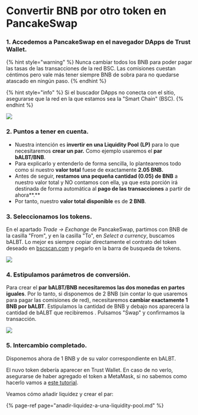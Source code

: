 # Convertir BNB por otro token en PancakeSwap

### 1. Accedemos a PancakeSwap en el navegador DApps de Trust Wallet.

{% hint style="warning" %}
Nunca cambiar todos los BNB para poder pagar las tasas de las transacciones de la red BSC. Las comisiones cuestan céntimos pero vale más tener siempre BNB de sobra para no quedarse atascado en ningún paso.
{% endhint %}

{% hint style="info" %}
Si el buscador DApps no conecta con el sitio, asegurarse que la red en la que estamos sea la "Smart Chain" \(BSC\).
{% endhint %}



![](../../../../../../.gitbook/assets/photo6003629256741074194.jpg)

### 

### 2. Puntos a tener en cuenta.

* Nuestra intención es **invertir en una Liquidity Pool** **\(LP\)** para lo que necesitaremos **crear un par.** Como ejemplo usaremos el **par bALBT/BNB**.
* Para explicarlo y entenderlo de forma sencilla, lo plantearemos todo como si nuestro **valor total** fuese de exactamente **2.05 BNB.**
* Antes de seguir, **restamos una pequeña cantidad \(0.05\) de BNB** a nuestro valor total y NO contamos con ella, ya que esta porción irá destinada de forma automática al **pago de las transacciones** a partir de ahora**.** 
* Por tanto, nuestro **valor total disponible** es de **2 BNB**.



### 3. Seleccionamos los tokens.

En el apartado _Trade → Exchange_ de PancakeSwap, partimos con BNB de la casilla "From", y en la casilla "To", en _Select a currency_, buscamos bALBT. Lo mejor es siempre copiar directamente el contrato del token deseado en [bscscan.com](https://bscscan.com/) y pegarlo en la barra de busqueda de tokens. 



![](../../../../../../.gitbook/assets/photo6003629256741074193.jpg)

### 

### 4. Estipulamos parámetros de conversión.

Para crear el **par bALBT/BNB necesitaremos las dos monedas en partes iguales**. Por lo tanto, si disponemos de 2 BNB \(sin contar lo que usaremos para pagar las comisiones de red\), necesitaremos **cambiar exactamente 1 BNB por bALBT**. Estipulamos la cantidad de BNB y debajo nos aparecerá la cantidad de bALBT que recibiremos . Pulsamos "Swap" y confirmamos la transacción.



![](../../../../../../.gitbook/assets/photo6003629256741074192.jpg)

### 

### 5. Intercambio completado.

Disponemos ahora de 1 BNB y de su valor correspondiente en bALBT.

El nuvo token debería aparecer en Trust Wallet. En caso de no verlo, asegurarse de haber agregado el token a MetaMask, si no sabemos como hacerlo vamos a [este tutorial](../como-agregar-token-personalizado-balle.md).



Veamos cómo añadir liquidez y crear el par:

{% page-ref page="anadir-liquidez-a-una-liquidity-pool.md" %}





